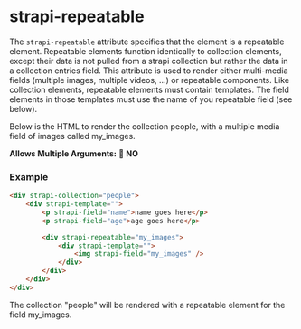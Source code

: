 # strapi-repeatable

The `strapi-repeatable` attribute specifies that the element is a repeatable element. Repeatable elements function identically to collection elements, except their data is not pulled from a strapi collection but rather the data in a collection entries field. This attribute is used to render either multi-media fields (multiple images, multiple videos, …) or repeatable components. Like collection elements, repeatable elements must contain templates. The field elements in those templates must use the name of you repeatable field (see below).

Below is the HTML to render the collection people, with a multiple media field of images called my_images.

**Allows Multiple Arguments:** 🚫 **NO**

### Example

```html
<div strapi-collection="people">
	<div strapi-template="">
		<p strapi-field="name">name goes here</p>
		<p strapi-field="age">age goes here</p>

		<div strapi-repeatable="my_images">
			<div strapi-template="">
				<img strapi-field="my_images" />
			</div>
		</div>
	</div>
</div>
```

The collection "people" will be rendered with a repeatable element for the field my_images.